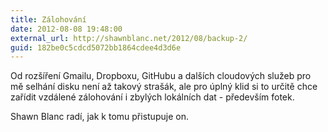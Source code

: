 ```yaml
---
title: Zálohování
date: 2012-08-08 19:48:00
external_url: http://shawnblanc.net/2012/08/backup-2/
guid: 182be0c5cdcd5072bb1864cdee4d3d6e
---
```


Od rozšíření Gmailu, Dropboxu, GitHubu a dalších cloudových služeb pro mě selhání disku není až takový strašák, ale pro úplný klid si to určitě chce zařídit vzdálené zálohování i zbylých lokálních dat - především fotek.

Shawn Blanc radí, jak k tomu přistupuje on.
